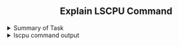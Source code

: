 <h2 align="center">Explain LSCPU Command</h2>

<details>
  <summary> Summary of Task </summary>
  <ul>
    <br>
    <li>  Explain lscpu command output and create a MD file</li>
  </ul>
</details>

<details>
  <summary> lscpu command output </summary>
  <h2 align="center">lscpu Command output</h2>
  
  ![lscpucommandoutput](https://user-images.githubusercontent.com/82143335/121646753-41fd2d00-cab3-11eb-91a5-ff48a4bd09ed.PNG)
  
  **Architecture:** 
  
  This option tells which architecture our cpu is using.
  
  **CPU op-mode(s):** 
  
  This option tells that our cpu supports both 32 bit or 64 bit
  
  **Byte Order:** 
  
  Endianness is a computer science term that describes how data is stored. Specifically, it defines that the most critical value is included at the end of the multi byte data    type. There are two types of Endianness, Big-Endian and Little-Endian
  
  **CPU(s):** 
  
  This option tells how many cpu is in our machine
  
  **On-line CPU(s) list:** 
  
  **Thread(s) per core:** 
  
  Threads are the virtual components or codes, which divides the physical core of a CPU into virtual multiple cores. A single CPU core can have up-to 2 threads per core.
  For example, if a CPU is dual core (i.e., 2 cores) it will have 4 threads.
  
  **Core(s) per socket:**
  
  **Socket(s):** 
   
  A socket is the interface between one or more cores and the memory system. 
  
  **NUMA node(s):** 
  
  **Vendor ID:**
  
  **CPU family:** 
  
  **Model:**
  
  **Model name:**
  
  **Stepping:** 
  
  **CPU MHz:** 
  
  **BogoMIPS:**
  
  **Hypervisor vendor:**
  
  **Virtualization type:** 
  
  **L1d cache:**
  
  **L1i cache:** 
  
  **L2 cache:**    
  
  **L3 cache:** 
  
  **NUMA node0 CPU(s):**
  
  **Flags:**

  </details>
